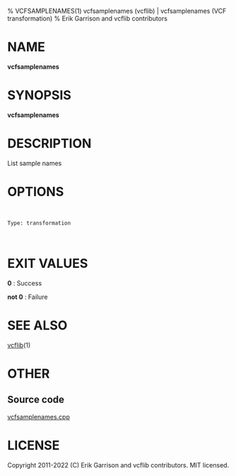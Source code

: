 % VCFSAMPLENAMES(1) vcfsamplenames (vcflib) | vcfsamplenames (VCF transformation)
% Erik Garrison and vcflib contributors

# NAME

**vcfsamplenames**

# SYNOPSIS

**vcfsamplenames**

# DESCRIPTION

List sample names



# OPTIONS

```


Type: transformation

      

```





# EXIT VALUES

**0**
: Success

**not 0**
: Failure

# SEE ALSO



[vcflib](./vcflib.md)(1)



# OTHER

## Source code

[vcfsamplenames.cpp](https://github.com/vcflib/vcflib/blob/master/src/vcfsamplenames.cpp)

# LICENSE

Copyright 2011-2022 (C) Erik Garrison and vcflib contributors. MIT licensed.

<!--
  Created with ./scripts/bin2md.rb scripts/bin2md-template.erb
-->
